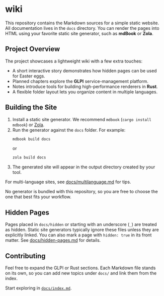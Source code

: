 # wiki

This repository contains the Markdown sources for a simple static website. All documentation lives in the `docs` directory. You can render the pages into HTML using your favorite static site generator, such as **mdBook** or **Zola**.

## Project Overview

The project showcases a lightweight wiki with a few extra touches:

- A short interactive story demonstrates how hidden pages can be used for Easter eggs.
- Planned chapters explore the **GLPI** service-management platform.
- Notes introduce tools for building high-performance renderers in **Rust**.
- A flexible folder layout lets you organize content in multiple languages.

## Building the Site

1. Install a static site generator. We recommend `mdbook` (`cargo install mdbook`) or [Zola](https://www.getzola.org/).
2. Run the generator against the `docs` folder. For example:
   ```bash
   mdbook build docs
   ```
   or
   ```bash
   zola build docs
   ```
3. The generated site will appear in the output directory created by your tool.

For multi-language sites, see [docs/multilanguage.md](docs/multilanguage.md) for tips.

No generator is bundled with this repository, so you are free to choose the one that best fits your workflow.

## Hidden Pages

Pages placed in `docs/hidden` or starting with an underscore (`_`) are treated as hidden. Static site generators typically ignore these files unless they are explicitly linked. You can also mark a page with `hidden: true` in its front matter. See [docs/hidden-pages.md](docs/hidden-pages.md) for details.

## Contributing

Feel free to expand the GLPI or Rust sections. Each Markdown file stands on its own, so you can add new topics under `docs/` and link them from the index.

Start exploring in [`docs/index.md`](docs/index.md).
